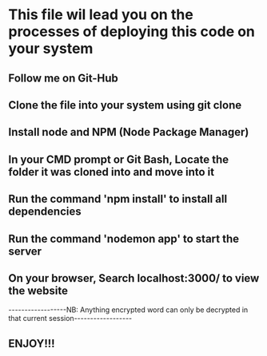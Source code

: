 # This file wil lead you on the processes of deploying this code on your system


## Follow me on Git-Hub

## Clone the file into your system using git clone <SSH Key>

## Install node and NPM (Node Package Manager)

## In your CMD prompt or Git Bash, Locate the folder it was cloned into and move into it

## Run the command 'npm install' to install all dependencies

## Run the command 'nodemon app' to start the server

## On your browser, Search localhost:3000/ to view the website





------------------NB: Anything encrypted word can only be decrypted in that current session------------------

  

## ENJOY!!!




